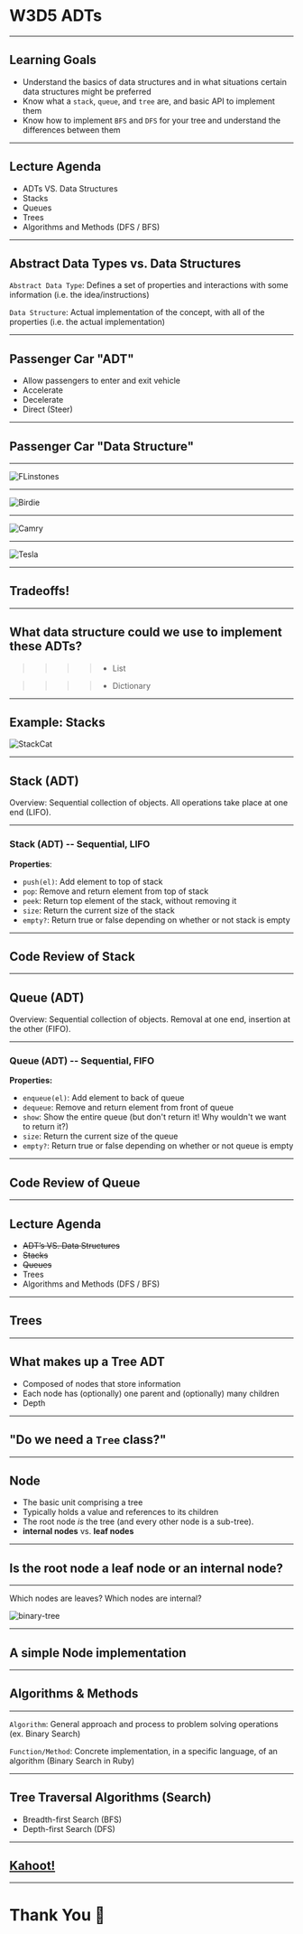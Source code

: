 # W3D5 ADTs

---

## Learning Goals

+ Understand the basics of data structures and in what situations certain data structures might be preferred
+ Know what a `stack`, `queue`, and `tree` are, and basic API to implement them
+ Know how to implement `BFS` and `DFS` for your tree and understand the differences between them

---

## Lecture Agenda

* ADTs VS. Data Structures
* Stacks
* Queues
* Trees
* Algorithms and Methods (DFS / BFS)

---

## Abstract Data Types vs. Data Structures

`Abstract Data Type`: Defines a set of properties and interactions with some information (i.e. the idea/instructions)

`Data Structure`: Actual implementation of the concept, with all of the properties (i.e. the actual implementation)

---

## Passenger Car "ADT"

* Allow passengers to enter and exit vehicle
* Accelerate
* Decelerate
* Direct (Steer)

---

## Passenger Car "Data Structure"

---

![FLinstones](https://camo.githubusercontent.com/a07a2c05b19537cb2a5a13c70e2e5eaa07278c66/68747470733a2f2f6d656469612e67697068792e636f6d2f6d656469612f3130684443566f376c54516c496b2f67697068792e676966)

---

![Birdie](https://camo.githubusercontent.com/86216f7dd7b5ba3b45598686383c65458393aba4/68747470733a2f2f686970732e686561727374617070732e636f6d2f726f612e682d63646e2e636f2f6173736574732f31362f30322f313435323738373834382d72656c69616e742e676966)

---

![Camry](https://mycarboard.com/wp-content/uploads/2017/12/AwesomeAmazingGreat-1999-Toyota-Camry-LE-87K-MILES-4-CYLINDERS-1-OWNER-NO-RESERVE-GETS-GREAT-GAS-MILEAGE-CLEAN-RUNS-DRIVES-GREAT-2017-20182017-201820172018.jpg)

---

![Tesla](https://www.cstatic-images.com/car-pictures/xl/usc70tsc024b021001.png)

---

## Tradeoffs!

---


## What data structure could we use to implement these ADTs?

>>>> * List

>>>> * Dictionary

---

## Example: Stacks

![StackCat](https://camo.githubusercontent.com/08034c7ae610ca661572cf1458e3e36aa5ee5e0d/68747470733a2f2f6d656469612e67697068792e636f6d2f6d656469612f336f68687765526773394f5a6c644c7761732f67697068792e676966)

---

## Stack (ADT)

Overview: Sequential collection of objects. All operations take place at one end (LIFO).

---


### Stack (ADT) -- Sequential, LIFO

**Properties**:

* `push(el)`:  Add element to top of stack
* `pop`: Remove and return element from top of stack
* `peek`:  Return top element of the stack, without removing it
* `size`: Return the current size of the stack
* `empty?`: Return true or false depending on whether or not stack is empty

---

## Code Review of Stack

---

## Queue (ADT)

Overview: Sequential collection of objects. Removal at one end, insertion at the other (FIFO).

---

### Queue (ADT) -- Sequential, FIFO

**Properties:**

* `enqueue(el)`:  Add element to back of queue
* `dequeue`: Remove and return element from front of queue
* `show`:  Show the entire queue (but don't return it! Why wouldn't we want to return it?)
* `size`: Return the current size of the queue
* `empty?`: Return true or false depending on whether or not queue is empty

---

## Code Review of Queue

---

## Lecture Agenda

* ~~ADT’s VS. Data Structures~~
* ~~Stacks~~
* ~~Queues~~
* Trees
* Algorithms and Methods (DFS / BFS)

---

## Trees

---

## What makes up a Tree ADT

* Composed of nodes that store information
* Each node has (optionally) one parent and (optionally) many children
* Depth

---

## "Do we need a `Tree` class?"

---

## Node

+ The basic unit comprising a tree
+ Typically holds a value and references to its children
+ The root node _is_ the tree (and every other node is a sub-tree).
+ **internal nodes** vs. **leaf nodes**

---

## Is the root node a leaf node or an internal node?

---

Which nodes are leaves?
Which nodes are internal?

![binary-tree](https://www.cs.cmu.edu/~adamchik/15-121/lectures/Trees/pix/tree1.bmp)

---

## A simple Node implementation

---

## Algorithms & Methods

---

`Algorithm`: General approach and process to problem solving operations (ex. Binary Search)

`Function/Method`: Concrete implementation, in a specific language, of an algorithm (Binary Search in Ruby)

---

## Tree Traversal Algorithms (Search)

* Breadth-first Search (BFS)
* Depth-first Search (DFS)

---

## [Kahoot!](https://create.kahoot.it/v2/details/e33ec04c-b289-4d09-8cc7-6a55758aadcd)

---

# Thank You 👋